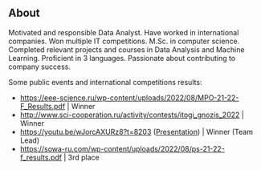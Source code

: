 ## About
Motivated and responsible Data Analyst. Have worked in international companies. Won multiple IT
competitions. M.Sc. in computer science. Completed relevant projects and courses in Data Analysis and
Machine Learning. Proficient in 3 languages. Passionate about contributing to company success.


Some public events and international competitions results:
- https://eee-science.ru/wp-content/uploads/2022/08/MPO-21-22-F_Results.pdf | Winner
- http://www.sci-cooperation.ru/activity/contests/itogi_gnozis_2022 | Winner
- https://youtu.be/wJorcAXURz8?t=8203 ([Presentation](https://github.com/EnterSub/Other_Projects/blob/main/Presentation_ImageFinder.pdf)) | Winner (Team Lead)
- https://sowa-ru.com/wp-content/uploads/2022/08/ps-21-22-f_results.pdf | 3rd place
